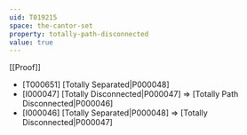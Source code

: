 ```yaml
---
uid: T019215
space: the-cantor-set
property: totally-path-disconnected
value: true
---
```

[[Proof]]

* [T000651] [Totally Separated|P000048]
* [I000047] [Totally Disconnected|P000047] => [Totally Path Disconnected|P000046]
* [I000046] [Totally Separated|P000048] => [Totally Disconnected|P000047]

